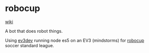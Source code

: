 # robocup

[wiki](https://app.nuclino.com/p/Home-cZJRp8e7aWmqdF-UFIqdiq)

A bot that does robot things.

Using [ev3dev](https://www.ev3dev.org) running node es5 on an EV3 (mindstorms) for [robocup](http://robocupjunior.org.au) soccer standard league.
